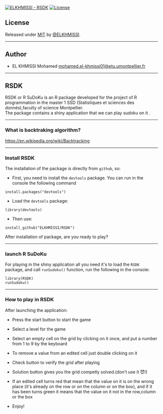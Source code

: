 [![ELKHMISSI - RSDK](https://img.shields.io/static/v1?label=ELKHMISSI&message=RSDK&color=success&logo=github)](https://github.com/ELKHMISSI/RSDK "Go to GitHub repo")
[![License](https://img.shields.io/badge/License-MIT-success)](#license)

## License

Released under [MIT](/LICENSE) by [@ELKHMISSI](https://github.com/ELKHMISSI).

---
## Author

+ EL KHMISSI Mohamed <mohamed.el-khmissi01@etu.umontpellier.fr>

---

## RSDK

RSDK or R SuDoKu is an R package developed for the project of R programmation in the master 1 SSD (Statistiques et sciences des donnés),faculty of science Montpellier.  
The package contains a shiny application that we can play sudoku on it .

---

### What is backtraking algorithm?

<https://en.wikipedia.org/wiki/Backtracking>

---

### Install RSDK

The installation of the package is directly from `github`, so:

+ First, you need to install the `devtools` package. You can run in the console the following command
```
install.packages("devtools")
```
+ Load the `devtools` package:
```
library(devtools)
```
+ Then use:
```
install_github("ELKHMISSI/RSDK")
```
After installation of package, are you ready to play?

---

### launch R SuDoKu

For playing in the shiny application all you need it's to load the `RSDK` package, and call `runSudoku()` function, run the following in the console:

```
library(RSDK)
runSudoku()
```
---

### How to play in RSDK

After launching the application:

+ Press the start button to start the game


+ Select a level for the game 

+ Select an empty cell on the grid by clicking on it once, and put a number from 1 to 9 by the keyboard

+ To remove a value from an edited cell just double clicking on it

+ Check button to verify the grid after playing

+ Solution button gives you the grid competly solved.(don't use it 😈!)

+ If an edited cell turns red that mean that the value on it is on the wrong place (it's already on the row or on the column or on 
the box), and if it has been turns green it means that the value on it not in the row,column or the box

+ Enjoy!





